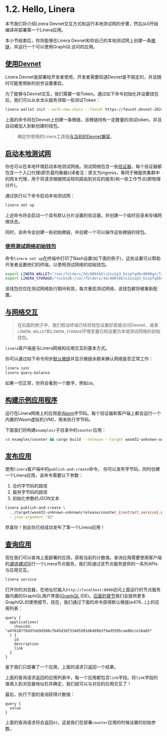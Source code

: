 # 1.2. Hello, Linera


本节我们将介绍Linera Devnet交互方式和运行本地测试网的步骤，然后从0开始编译并部署第一个Linera应用。

本小节结束后，你将能够在Linera Devnet和你自己的本地测试网上创建一条[微链](https://linera-dev.respeer.ai/#/zh_CN/core_concepts/microchains)，并运行一个可以使用GraphQL访问的应用。

## [使用Devnet](zh_CN/developers/getting_started/hello_linera.md#使用Devnet)

Linera Devnet是部署给开发者使用，开发者需要知道Devnet是不稳定的，并且随时可能使用新的创世设置重启。

为了能够与Devnet交互，我们需要一些Token。通过如下命令初始化并设置钱包后，我们可以从水龙头服务领取一些测试Token：

```bash
linera wallet init --with-new-chain --faucet https://faucet.devnet-2024-05-07.linera.net
```

上面的命令将在Devnet上创建一条微链，该微链持有一定数量的测试token，并且自动被加入到新创建的钱包。

> 确定你使用的Linera工具链[与当前的Devnet兼容](zh_CN/developers/getting_started/installation.md#从cratesio安装)。

## [启动本地测试网](zh_CN/developers/getting_started/hello_linera.md#启动本地测试网)

你也可以在本地环境启动本地测试网络。测试网络包含一些[验证器](https://linera-dev.respeer.ai/#/zh_CN/advanced_topics/validators)，每个验证器都包含一个入口代理(即负载均衡器)(译者注：原文为ingress，等同于微服务集群中的网关代理，用于将请求根据预设规则路由到对应的服务)和一些工作节点(即物理分片)。

通过执行以下命令启动本地测试网：

```bash
linera net up
```

上述命令将会启动一个具有默认分片设置的验证器，并创建一个临时目录来存储网络状态。

同时，该命令会创建一些初始微链，并创建一个可以操作这些微链的钱包。

### [使用测试网络初始钱包](zh_CN/developers/getting_started/hello_linera.md#使用测试网络初始钱包)

命令`linera net up`在终端中打印了Bash设置(如下面的例子)，这些设置可以帮助开发者设置他们的终端，以使用测试网络的初始钱包。

```bash
export LINERA_WALLET="/var/folders/3d/406tbklx3zx2p3_hzzpfqdbc0000gn/T/.tmpvJ6lJI/wallet.json"
export LINERA_STORAGE="rocksdb:/var/folders/3d/406tbklx3zx2p3_hzzpfqdbc0000gn/T/.tmpvJ6lJI/linera.db"
```

该钱包仅仅在测试网络执行期间有效，每次重启测试网络，该钱包都将被重新配置。

## [与网络交互](zh_CN/developers/getting_started/hello_linera.md#与网络交互)

> 在后面的例子中，我们假设终端已经将钱包设置好直接访问Devnet，或者`LINERA_WALLET`和`LINERA_STORAGE`环境变量已经设置为本地测试网络的初始钱包。

`linera`客户端是与Linera网络和应用交互的基本方式。

你可以通过如下命令同步[默认微链](https://linera-dev.respeer.ai/#/zh_CN/core_concepts/wallets)并显示微链余额来确认网络是否正常工作：

```bash
linera sync
linera query-balance
```

如果一切正常，你将会看到一个数字，例如`10`。

## [构建示例应用程序](zh_CN/developers/getting_started/hello_linera.md#构建示例应用程序)

运行在Linera网络上的应用是[Wasm](https://webassembly.org/)字节码。每个验证器和客户端上都会运行一个内置的Wasm虚拟机(VM)，用来执行字节码。

下面我们将构建`examples/`子目录中的`counter`应用：

```bash
cd examples/counter && cargo build --release --target wasm32-unknown-unknown
```

## [发布应用](zh_CN/developers/getting_started/hello_linera.md#发布应用)

使用`linera`客户端中的`publish-and-create`命令， 你可以发布字节码，同时创建一个Linera应用，该命令需要以下参数：

1. 合约字节码的路径
2. 服务字节码的路径
3. 初始化参数的JSON文本

```bash
linera publish-and-create \
  ../target/wasm32-unknown-unknown/release/counter_{contract,service}.wasm \
  --json-argument "42"
```

恭喜你！到此你已经成功发布了第一个Linera应用！

## [查询应用](zh_CN/developers/getting_started/hello_linera.md#查询应用)
现在我们可以查询上面部署的应用，获取当前的计数值。查询应用需要使用客户端的[*服务模式*](https://linera-dev.respeer.ai/#/zh_CN/core_concepts/node_service)运行一个Linera节点服务，我们将通过该节点服务提供的一系列APIs与应用交互。

```bash
linera service
```

打开你的浏览器，在地址栏输入`http://localhost:8080`访问上面运行的节点服务器内置的GraphiQL用户界面([GraphQL](https://graphql.org/) IDE)。[后面的章节](https://linera-dev.respeer.ai/#/zh_CN/core_concepts/node_service?id=graphiql-ide)我们会提供更多GraphiQL的使用细节，现在，我们通过下面的命令获得默认微链(e476…)上的应用列表：

```gql
query {
  applications(
    chainId: "e476187f6ddfeb9d588c7b45d3df334d5501d6499b3f9ad5595cae86cce16a65"
  ) {
    id
    description
    link
  }
}
```

鉴于我们只部署了一个应用，上面的请求只返回一个结果。

上面的查询请求返回的应用列表中，每一个应用都包含`link`字段。将`link`字段的值填入到浏览器地址栏并确定，我们就可以与对应的应用交互了！

最后，执行下面的查询获得计数值：

```gql
query {
  value
}
```

上面的查询请求将会返回`42`，这是我们在部署`counter`应用的时候设置的初始参数。
